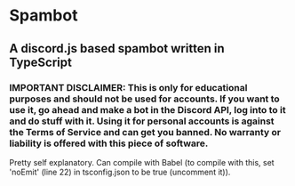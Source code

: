 # Spambot

## A discord.js based spambot written in TypeScript

### IMPORTANT DISCLAIMER: This is only for educational purposes and should not be used for accounts. If you want to use it, go ahead and make a bot in the Discord API, log into to it and do stuff with it. Using it for personal accounts is against the Terms of Service and can get you banned. No warranty or liability is offered with this piece of software.

Pretty self explanatory. Can compile with Babel (to compile with this, set 'noEmit' (line 22) in tsconfig.json to be true (uncomment it)).
